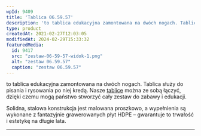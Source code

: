 ```yaml
---
wpId: 9409
title: 'Tablica 06.59.57'
description: 'to tablica edukacyjna zamontowana na dwóch nogach. Tablica służy do pisania i rysowania po niej kredą. Nasze tablice można ze sobą łączyć, dzięki czemu mogą państwo stworzyć cały zestaw do zabawy i edukacji. Solidna, stalowa konstrukcja jest malowana proszkowo, a wypełnienia są wykonane z fantazyjnie grawerowanych płyt HDPE – gwarantuje to trwałość i estetykę na ...'
type: product
createdAt: 2021-02-27T12:03:05
modifiedAt: 2024-02-29T15:33:32
featuredMedia:
  id: 9417
  src: "zestaw-06-59-57-widok-1.png"
  alt: "zestaw 06.59.57"
  caption: "zestaw 06.59.57"
---
```



to tablica edukacyjna zamontowana na dwóch nogach. Tablica służy do pisania i rysowania po niej kredą. Nasze [tablice](https://comes.pl/kategoria/place-zabaw/tablice-edukacyjne/) można ze sobą łączyć, dzięki czemu mogą państwo stworzyć cały zestaw do zabawy i edukacji.

Solidna, stalowa konstrukcja jest malowana proszkowo, a wypełnienia są wykonane z fantazyjnie grawerowanych płyt HDPE – gwarantuje to trwałość i estetykę na długie lata.

* * *